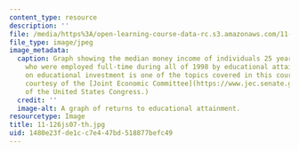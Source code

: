 ```yaml
---
content_type: resource
description: ''
file: /media/https%3A/open-learning-course-data-rc.s3.amazonaws.com/11-126j-economics-of-education-spring-2007/1480e23fde1cc7e447bd518877befc49_11-126js07-th.jpg
file_type: image/jpeg
image_metadata:
  caption: Graph showing the median money income of individuals 25 years and older
    who were employed full-time during all of 1998 by educational attainment. Returns
    on educational investment is one of the topics covered in this course. (Graph
    courtesy of the [Joint Economic Committee](https://www.jec.senate.gov/public/)
    of the United States Congress.)
  credit: ''
  image-alt: A graph of returns to educational attainment.
resourcetype: Image
title: 11-126js07-th.jpg
uid: 1480e23f-de1c-c7e4-47bd-518877befc49
---
```

